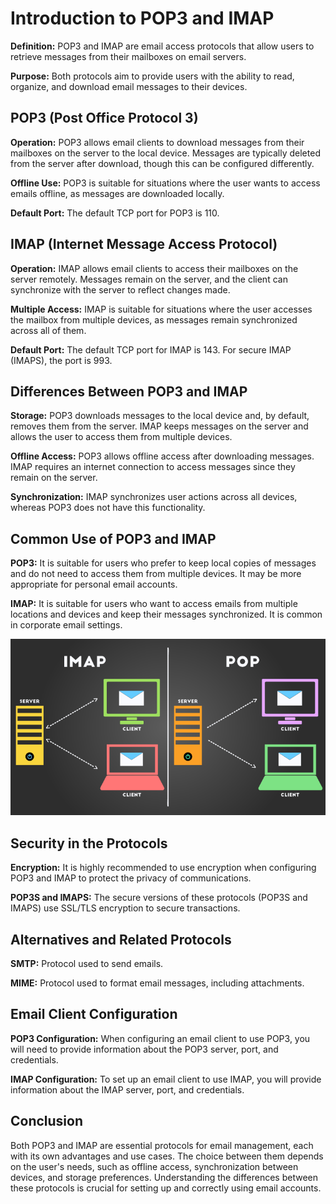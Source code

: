 # Introduction to POP3 and IMAP

**Definition:** POP3 and IMAP are email access protocols that allow users to retrieve messages from their mailboxes on email servers.

**Purpose:** Both protocols aim to provide users with the ability to read, organize, and download email messages to their devices.

## POP3 (Post Office Protocol 3)

**Operation:** POP3 allows email clients to download messages from their mailboxes on the server to the local device. Messages are typically deleted from the server after download, though this can be configured differently.

**Offline Use:** POP3 is suitable for situations where the user wants to access emails offline, as messages are downloaded locally.

**Default Port:** The default TCP port for POP3 is 110.

## IMAP (Internet Message Access Protocol)

**Operation:** IMAP allows email clients to access their mailboxes on the server remotely. Messages remain on the server, and the client can synchronize with the server to reflect changes made.

**Multiple Access:** IMAP is suitable for situations where the user accesses the mailbox from multiple devices, as messages remain synchronized across all of them.

**Default Port:** The default TCP port for IMAP is 143. For secure IMAP (IMAPS), the port is 993.

## Differences Between POP3 and IMAP

**Storage:** POP3 downloads messages to the local device and, by default, removes them from the server. IMAP keeps messages on the server and allows the user to access them from multiple devices.

**Offline Access:** POP3 allows offline access after downloading messages. IMAP requires an internet connection to access messages since they remain on the server.

**Synchronization:** IMAP synchronizes user actions across all devices, whereas POP3 does not have this functionality.

## Common Use of POP3 and IMAP

**POP3:** It is suitable for users who prefer to keep local copies of messages and do not need to access them from multiple devices. It may be more appropriate for personal email accounts.

**IMAP:** It is suitable for users who want to access emails from multiple locations and devices and keep their messages synchronized. It is common in corporate email settings.

<div>
<img src="img/pop.png"/>
</div>

## Security in the Protocols

**Encryption:** It is highly recommended to use encryption when configuring POP3 and IMAP to protect the privacy of communications.

**POP3S and IMAPS:** The secure versions of these protocols (POP3S and IMAPS) use SSL/TLS encryption to secure transactions.

## Alternatives and Related Protocols

**SMTP:** Protocol used to send emails.

**MIME:** Protocol used to format email messages, including attachments.

## Email Client Configuration

**POP3 Configuration:** When configuring an email client to use POP3, you will need to provide information about the POP3 server, port, and credentials.

**IMAP Configuration:** To set up an email client to use IMAP, you will provide information about the IMAP server, port, and credentials.

## Conclusion

Both POP3 and IMAP are essential protocols for email management, each with its own advantages and use cases. The choice between them depends on the user's needs, such as offline access, synchronization between devices, and storage preferences. Understanding the differences between these protocols is crucial for setting up and correctly using email accounts.
